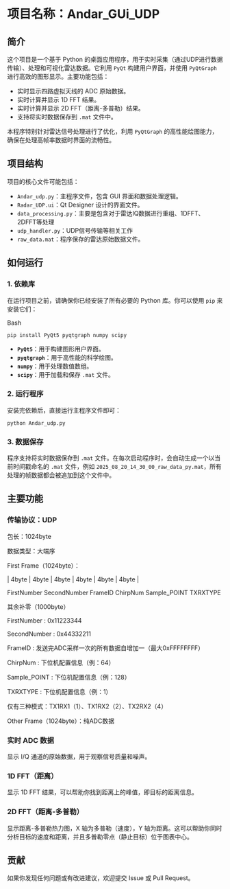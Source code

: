 

# 项目名称：Andar_GUi_UDP

## 简介



这个项目是一个基于 Python 的桌面应用程序，用于实时采集（通过UDP进行数据传输）、处理和可视化雷达数据。它利用 `PyQt` 构建用户界面，并使用 `PyQtGraph` 进行高效的图形显示。主要功能包括：

- 实时显示四路虚拟天线的 ADC 原始数据。
- 实时计算并显示 1D FFT 结果。
- 实时计算并显示 2D FFT（距离-多普勒）结果。
- 支持将实时数据保存到 `.mat` 文件中。

本程序特别针对雷达信号处理进行了优化，利用 `PyQtGraph` 的高性能绘图能力，确保在处理高帧率数据时界面的流畅性。



## 项目结构



项目的核心文件可能包括：

- `Andar_udp.py`：主程序文件，包含 GUI 界面和数据处理逻辑。
- `Radar_UDP.ui`：Qt Designer 设计的界面文件。
- `data_processing.py`：主要是包含对于雷达IQ数据进行重组、1DFFT、2DFFT等处理
- `udp_handler.py`：UDP信号传输等相关工作
- `raw_data.mat`：程序保存的雷达原始数据文件。



## 如何运行

### 1. 依赖库

在运行项目之前，请确保你已经安装了所有必要的 Python 库。你可以使用 `pip` 来安装它们：

Bash

```
pip install PyQt5 pyqtgraph numpy scipy
```

- **`PyQt5`**：用于构建图形用户界面。
- **`pyqtgraph`**：用于高性能的科学绘图。
- **`numpy`**：用于处理数值数组。
- **`scipy`**：用于加载和保存 `.mat` 文件。



### 2. 运行程序

安装完依赖后，直接运行主程序文件即可：

```
python Andar_udp.py
```



### 3. 数据保存

程序支持将实时数据保存到 `.mat` 文件。在每次启动程序时，会自动生成一个以当前时间戳命名的 `.mat` 文件，例如 `2025_08_20_14_30_00_raw_data_py.mat`，所有处理的帧数据都会被追加到这个文件中。



## 主要功能

### 传输协议：UDP
包长：1024byte

数据类型：大端序

First Frame（1024byte）：

|    4byte 	  |     4byte   	  |    4byte  	  |    4byte  	 |    4byte    	|   4byte	   |

FirstNumber     SecondNumber         FrameID            ChirpNum     Sample_POINT      TXRXTYPE

其余补零（1000byte）

FirstNumber : 0x11223344

SecondNumber : 0x44332211

FrameID : 发送完ADC采样一次的所有数据自增加一（最大0xFFFFFFFF）

ChirpNum : 下位机配置信息（例：64）

Sample_POINT : 下位机配置信息（例：128）

TXRXTYPE : 下位机配置信息（例：1）

仅有三种模式：TX1RX1（1）、TX1RX2（2）、TX2RX2（4）

Other Frame（1024byte）：纯ADC数据

### 实时 ADC 数据

显示 I/Q 通道的原始数据，用于观察信号质量和噪声。

### 1D FFT（距离）

显示 1D FFT 结果，可以帮助你找到距离上的峰值，即目标的距离信息。

### 2D FFT（距离-多普勒）

显示距离-多普勒热力图，X 轴为多普勒（速度），Y 轴为距离。这可以帮助你同时分析目标的速度和距离，并且多普勒零点（静止目标）位于图表中心。



## 贡献

如果你发现任何问题或有改进建议，欢迎提交 Issue 或 Pull Request。